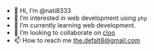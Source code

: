 - 👋 Hi, I’m @nati8333
- 👀 I’m interested in web development using `php`
- 🌱 I’m currently learning web development.
- 💞️ I’m looking to collaborate on [cloo](https://github.com/defalt8/cloo)
- 📫 How to reach me [the.defalt8@gmail.com](the.defalt8@gmail.com)
